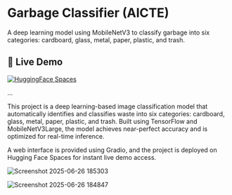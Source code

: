 
# Garbage Classifier (AICTE)

A deep learning model using MobileNetV3 to classify garbage into six categories: cardboard, glass, metal, paper, plastic, and trash.

## 🚀 Live Demo

[![HuggingFace Spaces](https://img.shields.io/badge/%F0%9F%A4%96%20HuggingFace-Demo-blue)](https://huggingface.co/spaces/GANESH756/AICTE)

...

This project is a deep learning-based image classification model that automatically identifies and classifies waste into six categories: cardboard, glass, metal, paper, plastic, and trash.
Built using TensorFlow and MobileNetV3Large, the model achieves near-perfect accuracy and is optimized for real-time inference.

A web interface is provided using Gradio, and the project is deployed on Hugging Face Spaces for instant live demo access.

![Screenshot 2025-06-26 185303](https://github.com/user-attachments/assets/069b69e1-05da-43be-a27c-06935793b148)

![Screenshot 2025-06-26 184847](https://github.com/user-attachments/assets/035abb9f-a41c-4840-a49e-a7882ee4f228)


